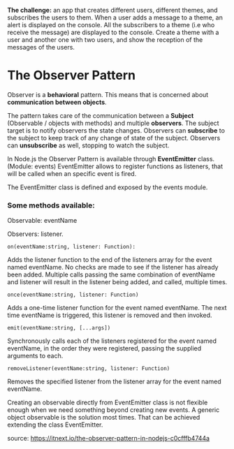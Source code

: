 

__The challenge:__ an app that creates different users, different themes, and subscribes the users to them. When a user adds a message to a theme, an alert is displayed on the console. All the subscribers to a theme (i.e who receive the message) are displayed to the console. Create a theme with a user and another one with two users, and show the reception of the messages of the users. 


# The Observer Pattern 

Observer is a __behavioral__ pattern.
This means that is concerned about __communication between objects__.

The pattern takes care of the communication between a __Subject__ (Observable / objects with methods) and multiple __observers__. The subject target is to notify observers the state changes. Observers can __subscribe__ to the subject to keep track of any change of state of the subject. Observers can __unsubscribe__ as well, stopping to watch the subject.

In Node.js the Observer Pattern is available through __EventEmitter__ class. (Module: events)
EventEmitter allows to register functions as listeners, that will be called when an specific event is fired.

The EventEmitter class is defined and exposed by the events module.

### Some methods available:
Observable: eventName 

Observers: listener. 

```
on(eventName:string, listener: Function):
```

Adds the listener function to the end of the listeners array for the event named eventName.
No checks are made to see if the listener has already been added. 
Multiple calls passing the same combination of eventName and listener will result in the listener being added, and called, multiple times.

```
once(eventName:string, listener: Function) 
```
Adds a one-time listener function for the event named eventName. The next time eventName is triggered, this listener is removed and then invoked.

```
emit(eventName:string, [...args])
```
Synchronously calls each of the listeners registered for the event named eventName, in the order they were registered, passing the supplied arguments to each.

```
removeListener(eventName:string, listener: Function)
```
Removes the specified listener from the listener array for the event named eventName.

Creating an observable directly from EventEmitter class is not flexible enough when we need something beyond creating new events. A generic object observable is the solution most times. That can be achieved extending the class EventEmitter.








source: https://itnext.io/the-observer-pattern-in-nodejs-c0cfffb4744a
